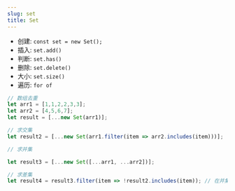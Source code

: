 ```yaml
---
slug: set
title: Set
---
```



* 创建: ```const set = new Set();```
* 插入: ```set.add()```
* 判断: ```set.has()```
* 删除: ```set.delete()```
* 大小: ```set.size()```
* 遍历: ```for of```


```javascript
// 数组去重
let arr1 = [1,1,2,2,3,3];
let arr2 = [4,5,6,7];
let result = [...new Set(arr1)];

// 求交集
let result2 = [...new Set(arr1.filter(item => arr2.includes(item)))];

// 求并集

let result3 = [...new Set([...arr1, ...arr2])];

// 求差集
let result4 = result3.filter(item => !result2.includes(item)); // 在并集中过滤到交集中的元素就是差集
```
